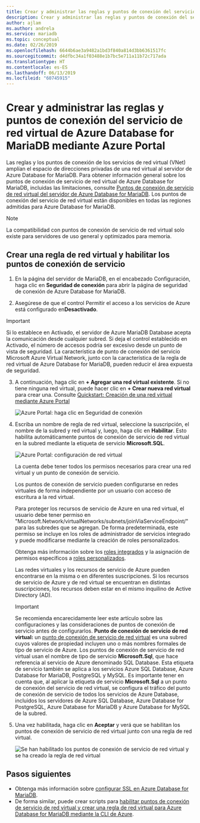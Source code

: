```yaml
---
title: Crear y administrar las reglas y puntos de conexión del servicio de red virtual de Azure Database for MariaDB mediante Azure Portal | Microsoft Docs
description: Crear y administrar las reglas y puntos de conexión del servicio de red virtual de Azure Database for MariaDB mediante Azure Portal
author: ajlam
ms.author: andrela
ms.service: mariadb
ms.topic: conceptual
ms.date: 02/26/2019
ms.openlocfilehash: 6644b6ae3a9482a1bd3f840a814d3bb6361517fc
ms.sourcegitcommit: d4dfbc34a1f03488e1b7bc5e711a11b72c717ada
ms.translationtype: HT
ms.contentlocale: es-ES
ms.lasthandoff: 06/13/2019
ms.locfileid: "60745915"
---
```

# <a name="create-and-manage-azure-database-for-mariadb-vnet-service-endpoints-and-vnet-rules-by-using-the-azure-portal"></a>Crear y administrar las reglas y puntos de conexión del servicio de red virtual de Azure Database for MariaDB mediante Azure Portal

Las reglas y los puntos de conexión de los servicios de red virtual (VNet) amplían el espacio de direcciones privadas de una red virtual al servidor de Azure Database for MariaDB. Para obtener información general sobre los puntos de conexión de servicio de red virtual de Azure Database for MariaDB, incluidas las limitaciones, consulte [Puntos de conexión de servicio de red virtual del servidor de Azure Database for MariaDB](concepts-data-access-security-vnet.md). Los puntos de conexión del servicio de red virtual están disponibles en todas las regiones admitidas para Azure Database for MariaDB.

> [!NOTE]
> La compatibilidad con puntos de conexión de servicio de red virtual solo existe para servidores de uso general y optimizados para memoria.

## <a name="create-a-vnet-rule-and-enable-service-endpoints"></a>Crear una regla de red virtual y habilitar los puntos de conexión de servicio

1. En la página del servidor de MariaDB, en el encabezado Configuración, haga clic en **Seguridad de conexión** para abrir la página de seguridad de conexión de Azure Database for MariaDB.

2. Asegúrese de que el control Permitir el acceso a los servicios de Azure está configurado en**Desactivado**.

> [!Important]
> Si lo establece en Activado, el servidor de Azure MariaDB Database acepta la comunicación desde cualquier subred. Si deja el control establecido en Activado, el número de accesos podría ser excesivo desde un punto de vista de seguridad. La característica de punto de conexión del servicio Microsoft Azure Virtual Network, junto con la característica de la regla de red virtual de Azure Database for MariaDB, pueden reducir el área expuesta de seguridad.

3. A continuación, haga clic en **+ Agregar una red virtual existente**. Si no tiene ninguna red virtual, puede hacer clic en **+ Crear nueva red virtual** para crear una. Consulte [Quickstart: Creación de una red virtual mediante Azure Portal](../virtual-network/quick-create-portal.md)

   ![Azure Portal: haga clic en Seguridad de conexión](./media/howto-manage-vnet-portal/1-connection-security.png)

4. Escriba un nombre de regla de red virtual, seleccione la suscripción, el nombre de la subred y red virtual y, luego, haga clic en **Habilitar**. Esto habilita automáticamente puntos de conexión de servicio de red virtual en la subred mediante la etiqueta de servicio **Microsoft.SQL**.

   ![Azure Portal: configuración de red virtual](./media/howto-manage-vnet-portal/2-configure-vnet.png)

   La cuenta debe tener todos los permisos necesarios para crear una red virtual y un punto de conexión de servicio.

   Los puntos de conexión de servicio pueden configurarse en redes virtuales de forma independiente por un usuario con acceso de escritura a la red virtual.
    
   Para proteger los recursos de servicio de Azure en una red virtual, el usuario debe tener permiso en "Microsoft.Network/virtualNetworks/subnets/joinViaServiceEndpoint/" para las subredes que se agregan. De forma predeterminada, este permiso se incluye en los roles de administrador de servicios integrado y puede modificarse mediante la creación de roles personalizados.
    
   Obtenga más información sobre los [roles integrados](https://docs.microsoft.com/azure/active-directory/role-based-access-built-in-roles) y la asignación de permisos específicos a [roles personalizados](https://docs.microsoft.com/azure/active-directory/role-based-access-control-custom-roles).
    
   Las redes virtuales y los recursos de servicio de Azure pueden encontrarse en la misma o en diferentes suscripciones. Si los recursos de servicio de Azure y de red virtual se encuentran en distintas suscripciones, los recursos deben estar en el mismo inquilino de Active Directory (AD).

   > [!IMPORTANT]
   > Se recomienda encarecidamente leer este artículo sobre las configuraciones y las consideraciones de puntos de conexión de servicio antes de configurarlos. **Punto de conexión de servicio de red virtual:** un [punto de conexión de servicio de red virtual](../virtual-network/virtual-network-service-endpoints-overview.md) es una subred cuyos valores de propiedad incluyen uno o más nombres formales de tipo de servicio de Azure. Los puntos de conexión de servicio de red virtual usan el nombre de tipo de servicio **Microsoft.Sql**, que hace referencia al servicio de Azure denominado SQL Database. Esta etiqueta de servicio también se aplica a los servicios Azure SQL Database, Azure Database for MariaDB, PostgreSQL y MySQL. Es importante tener en cuenta que, al aplicar la etiqueta de servicio **Microsoft.Sql** a un punto de conexión del servicio de red virtual, se configura el tráfico del punto de conexión de servicio de todos los servicios de Azure Database, incluidos los servidores de Azure SQL Database, Azure Database for PostgreSQL, Azure Database for MariaDB y Azure Database for MySQL de la subred.
   > 

5. Una vez habilitada, haga clic en **Aceptar** y verá que se habilitan los puntos de conexión de servicio de red virtual junto con una regla de red virtual.

   ![Se han habilitado los puntos de conexión de servicio de red virtual y se ha creado la regla de red virtual](./media/howto-manage-vnet-portal/3-vnet-service-endpoints-enabled-vnet-rule-created.png)

## <a name="next-steps"></a>Pasos siguientes
- Obtenga más información sobre [configurar SSL en Azure Database for MariaDB](howto-configure-ssl.md).
- De forma similar, puede crear scripts para [habilitar puntos de conexión de servicio de red virtual y crear una regla de red virtual para Azure Database for MariaDB mediante la CLI de Azure](howto-manage-vnet-cli.md).
